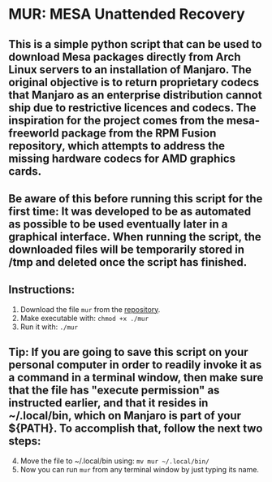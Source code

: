 # MUR: MESA Unattended Recovery

## This is a simple python script that can be used to download Mesa packages directly from Arch Linux servers to an installation of Manjaro. The original objective is to return proprietary codecs that Manjaro as an enterprise distribution cannot ship due to restrictive licences and codecs. The inspiration for the project comes from the mesa-freeworld package from the RPM Fusion repository, which attempts to address the missing hardware codecs for AMD graphics cards.

## Be aware of this before running this script for the first time: It was developed to be as automated as possible to be used eventually later in a graphical interface. When running the script, the downloaded files will be temporarily stored in /tmp and deleted once the script has finished.

## Instructions:
1. Download the file `mur` from the [repository](https://github.com/clmbtti/mur).
2. Make executable with: `chmod +x ./mur`
3. Run it with: `./mur`

## Tip: If you are going to save this script on your personal computer in order to readily invoke it as a command in a terminal window, then make sure that the file has "execute permission" as instructed earlier, and that it resides in ~/.local/bin, which on Manjaro is part of your ${PATH}. To accomplish that, follow the next two steps:
4. Move the file to ~/.local/bin using: `mv mur ~/.local/bin/`
5. Now you can run `mur` from any terminal window by just typing its name.
